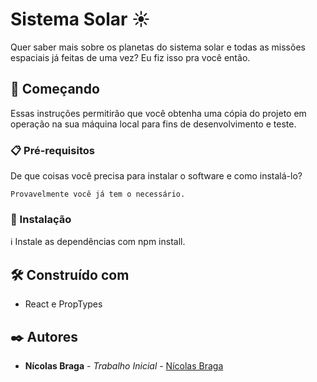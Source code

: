 # Sistema Solar ☀

Quer saber mais sobre os planetas do sistema solar e todas as missões espaciais já feitas de uma vez? Eu fiz isso pra você então.

## 🚀 Começando

Essas instruções permitirão que você obtenha uma cópia do projeto em operação na sua máquina local para fins de desenvolvimento e teste.

### 📋 Pré-requisitos

De que coisas você precisa para instalar o software e como instalá-lo?

```
Provavelmente você já tem o necessário.
```

### 🔧 Instalação

ℹ️ Instale as dependências com npm install.


## 🛠️ Construído com

* React e PropTypes

## ✒️ Autores

* **Nícolas Braga** - *Trabalho Inicial* - [Nícolas Braga](https://github.com/nicolasbraga1)
